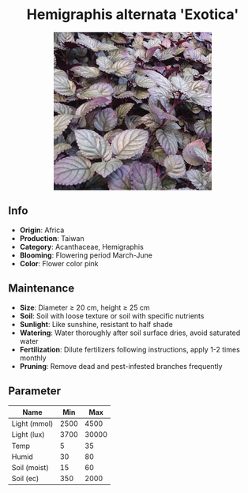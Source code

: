 <h1 align='center'>Hemigraphis alternata 'Exotica'</h1>
<p align="center">
    <img 
        align='center'
        width='320'
        src="../images/hemigraphis alternata exotica.png" 
        alt='Hemigraphis alternata 'Exotica'' />
</p>

## Info

 - **Origin**: Africa
 - **Production**: Taiwan
 - **Category**: Acanthaceae, Hemigraphis
 - **Blooming**: Flowering period March-June
 - **Color**: Flower color pink

## Maintenance

 - **Size**: Diameter ≥ 20 cm, height ≥ 25 cm
 - **Soil**: Soil with loose texture or soil with specific nutrients
 - **Sunlight**: Like sunshine, resistant to half shade
 - **Watering**: Water thoroughly after soil surface dries, avoid saturated water
 - **Fertilization**: Dilute fertilizers following instructions, apply 1-2 times monthly
 - **Pruning**: Remove dead and pest-infested branches frequently

## Parameter

| Name         | Min  | Max   |
|--------------|------|-------|
| Light (mmol) | 2500 | 4500  |
| Light (lux)  | 3700 | 30000 |
| Temp         | 5    | 35    |
| Humid        | 30   | 80    |
| Soil (moist) | 15   | 60    |
| Soil (ec)    | 350  | 2000  |